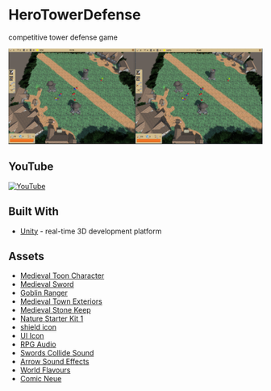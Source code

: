 # HeroTowerDefense
competitive tower defense game

![screenshot](./screenshot.PNG)

## YouTube
[![YouTube](https://img.youtube.com/vi/TP8I3G9_aos/0.jpg)](https://youtu.be/TP8I3G9_aos)

## Built With
* [Unity](https://unity.com/) - real-time 3D development platform

## Assets
* [Medieval Toon Character](https://assetstore.unity.com/packages/3d/characters/medieval-toon-character-19641)
* [Medieval Sword](https://assetstore.unity.com/packages/3d/medieval-sword-73359)
* [Goblin Ranger](https://assetstore.unity.com/packages/3d/characters/humanoids/goblin-ranger-14607)
* [Medieval Town Exteriors](https://assetstore.unity.com/packages/3d/environments/fantasy/medieval-town-exteriors-27026)
* [Medieval Stone Keep](https://assetstore.unity.com/packages/3d/environments/medieval-stone-keep-56596)
* [Nature Starter Kit 1](https://assetstore.unity.com/packages/3d/environments/nature-starter-kit-1-49962)
* [shield icon](http://iconshow.me/)
* [UI Icon](https://kenney.nl/assets?q=ui)
* [RPG Audio](https://kenney.nl/assets/rpg-audio)
* [Swords Collide Sound](https://soundcloud.com/kevin-wong-86/swords-collide-sound-explorer)
* [Arrow Sound Effects](https://www.freesoundeffects.com/)
* [World Flavours](https://www.playonloop.com/?s=World+Flavours&post_type=product)
* [Comic Neue](http://www.comicneue.com/)
